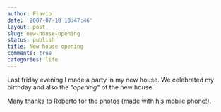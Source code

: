 ```yaml
---
author: Flavio
date: '2007-07-18 10:47:46'
layout: post
slug: new-house-opening
status: publish
title: New house opening
comments: true
categories: life
---
```


Last friday evening I made a party in my new house. We celebrated my birthday
and also the _"opening"_ of the new house.

Many thanks to Roberto for the photos (made with his mobile phone!).


